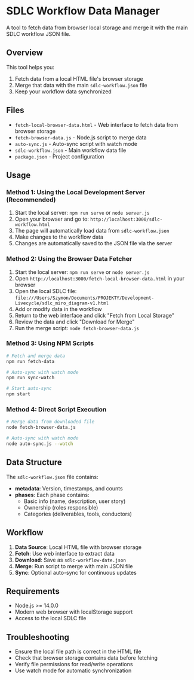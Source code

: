 # SDLC Workflow Data Manager

A tool to fetch data from browser local storage and merge it with the main SDLC workflow JSON file.

## Overview

This tool helps you:
1. Fetch data from a local HTML file's browser storage
2. Merge that data with the main `sdlc-workflow.json` file
3. Keep your workflow data synchronized

## Files

- `fetch-local-browser-data.html` - Web interface to fetch data from browser storage
- `fetch-browser-data.js` - Node.js script to merge data
- `auto-sync.js` - Auto-sync script with watch mode
- `sdlc-workflow.json` - Main workflow data file
- `package.json` - Project configuration

## Usage

### Method 1: Using the Local Development Server (Recommended)

1. Start the local server: `npm run serve` or `node server.js`
2. Open your browser and go to: `http://localhost:3000/sdlc-workflow.html`
3. The page will automatically load data from `sdlc-workflow.json`
4. Make changes to the workflow data
5. Changes are automatically saved to the JSON file via the server

### Method 2: Using the Browser Data Fetcher

1. Start the local server: `npm run serve` or `node server.js`
2. Open `http://localhost:3000/fetch-local-browser-data.html` in your browser
3. Open the local SDLC file: `file:///Users/Szymon/Documents/PROJEKTY/Development-Livecycle/sdlc_miro_diagram-v1.html`
4. Add or modify data in the workflow
5. Return to the web interface and click "Fetch from Local Storage"
6. Review the data and click "Download for Merge"
7. Run the merge script: `node fetch-browser-data.js`

### Method 3: Using NPM Scripts

```bash
# Fetch and merge data
npm run fetch-data

# Auto-sync with watch mode
npm run sync-watch

# Start auto-sync
npm start
```

### Method 4: Direct Script Execution

```bash
# Merge data from downloaded file
node fetch-browser-data.js

# Auto-sync with watch mode
node auto-sync.js --watch
```

## Data Structure

The `sdlc-workflow.json` file contains:

- **metadata**: Version, timestamps, and counts
- **phases**: Each phase contains:
  - Basic info (name, description, user story)
  - Ownership (roles responsible)
  - Categories (deliverables, tools, conductors)

## Workflow

1. **Data Source**: Local HTML file with browser storage
2. **Fetch**: Use web interface to extract data
3. **Download**: Save as `sdlc-workflow-date.json`
4. **Merge**: Run script to merge with main JSON file
5. **Sync**: Optional auto-sync for continuous updates

## Requirements

- Node.js >= 14.0.0
- Modern web browser with localStorage support
- Access to the local SDLC file

## Troubleshooting

- Ensure the local file path is correct in the HTML file
- Check that browser storage contains data before fetching
- Verify file permissions for read/write operations
- Use watch mode for automatic synchronization
